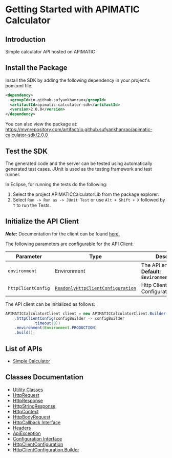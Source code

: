 
# Getting Started with APIMATIC Calculator

## Introduction

Simple calculator API hosted on APIMATIC

## Install the Package

Install the SDK by adding the following dependency in your project's pom.xml file:

```xml
<dependency>
  <groupId>io.github.sufyankhanrao</groupId>
  <artifactId>apimatic-calculator-sdk</artifactId>
  <version>2.0.0</version>
</dependency>
```

You can also view the package at:
https://mvnrepository.com/artifact/io.github.sufyankhanrao/apimatic-calculator-sdk/2.0.0

## Test the SDK

The generated code and the server can be tested using automatically generated test cases.
JUnit is used as the testing framework and test runner.

In Eclipse, for running the tests do the following:

1. Select the project APIMATICCalculatorLib from the package explorer.
2. Select `Run -> Run as -> JUnit Test` or use `Alt + Shift + X` followed by `T` to run the Tests.

## Initialize the API Client

**_Note:_** Documentation for the client can be found [here.](https://www.github.com/sufyankhanrao/testing-java-sdk/tree/2.0.0/doc/client.md)

The following parameters are configurable for the API Client:

| Parameter | Type | Description |
|  --- | --- | --- |
| `environment` | Environment | The API environment. <br> **Default: `Environment.PRODUCTION`** |
| `httpClientConfig` | [`ReadonlyHttpClientConfiguration`](https://www.github.com/sufyankhanrao/testing-java-sdk/tree/2.0.0/doc/http-client-configuration.md) | Http Client Configuration instance. |

The API client can be initialized as follows:

```java
APIMATICCalculatorClient client = new APIMATICCalculatorClient.Builder()
    .httpClientConfig(configBuilder -> configBuilder
            .timeout(0))
    .environment(Environment.PRODUCTION)
    .build();
```

## List of APIs

* [Simple Calculator](https://www.github.com/sufyankhanrao/testing-java-sdk/tree/2.0.0/doc/controllers/simple-calculator.md)

## Classes Documentation

* [Utility Classes](https://www.github.com/sufyankhanrao/testing-java-sdk/tree/2.0.0/doc/utility-classes.md)
* [HttpRequest](https://www.github.com/sufyankhanrao/testing-java-sdk/tree/2.0.0/doc/http-request.md)
* [HttpResponse](https://www.github.com/sufyankhanrao/testing-java-sdk/tree/2.0.0/doc/http-response.md)
* [HttpStringResponse](https://www.github.com/sufyankhanrao/testing-java-sdk/tree/2.0.0/doc/http-string-response.md)
* [HttpContext](https://www.github.com/sufyankhanrao/testing-java-sdk/tree/2.0.0/doc/http-context.md)
* [HttpBodyRequest](https://www.github.com/sufyankhanrao/testing-java-sdk/tree/2.0.0/doc/http-body-request.md)
* [HttpCallback Interface](https://www.github.com/sufyankhanrao/testing-java-sdk/tree/2.0.0/doc/http-callback-interface.md)
* [Headers](https://www.github.com/sufyankhanrao/testing-java-sdk/tree/2.0.0/doc/headers.md)
* [ApiException](https://www.github.com/sufyankhanrao/testing-java-sdk/tree/2.0.0/doc/api-exception.md)
* [Configuration Interface](https://www.github.com/sufyankhanrao/testing-java-sdk/tree/2.0.0/doc/configuration-interface.md)
* [HttpClientConfiguration](https://www.github.com/sufyankhanrao/testing-java-sdk/tree/2.0.0/doc/http-client-configuration.md)
* [HttpClientConfiguration.Builder](https://www.github.com/sufyankhanrao/testing-java-sdk/tree/2.0.0/doc/http-client-configuration-builder.md)

